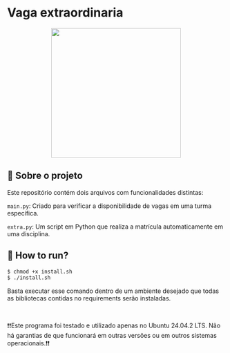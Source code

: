 # Vaga extraordinaria


<div align="center">
  <a href="https://github.com/Leanddro13/vaga-extraordinaria">
    <img src="https://uploaddeimagens.com.br/images/004/884/823/full/esta-imagem-nao-foi-gerada-no-gemini.jpeg?1741631712" width="300" height="300">
  </a>
</div>

## 📝 Sobre o projeto

Este repositório contém dois arquivos com funcionalidades distintas:

`main.py`: Criado para verificar a disponibilidade de vagas em uma turma específica.

`extra.py`: Um script em Python que realiza a matrícula automaticamente em uma disciplina.


## 🛞 How to run?
```bash
$ chmod +x install.sh
$ ./install.sh
```
Basta executar esse comando dentro de um ambiente desejado que todas as bibliotecas contidas no requirements serão instaladas.

<br/>

❗❗Este programa foi testado e utilizado apenas no Ubuntu 24.04.2 LTS. Não há garantias de que funcionará em outras versões ou em outros sistemas operacionais.❗❗



